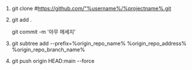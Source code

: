 1. git clone #https://github.com/"%username%/%projectname%.git

2.
    git add .
    
    git commit -m '아무 메세지'
    
3. git subtree add --prefix=%origin_repo_name% %origin_repo_address% %origin_repo_branch_name%

4. git push origin HEAD:main --force
